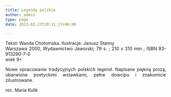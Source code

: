 ```yaml
---
title: Legendy polskie
author: admin
type: page
date: 2013-02-23T20:11:17+00:00

---
```

<p style="text-align: justify;">
  Tekst: Wanda Chotomska. Ilustracje: Janusz Stanny<br /> Warszawa 2000, Wydawnictwo Jaworski; 79 s. ; 210 x 310 mm ; ISBN 83-913290-7-0<br /> wiek 9+
</p>

<p style="text-align: justify;">
  Nowe opracowanie tradycyjnych polskich legend. Napisane piękną prozą, ubarwione poetyckimi wstawkami, pełne dowcipu i znakomicie zilustrowane.
</p>

<p style="text-align: justify;">
  rec. Maria Kulik
</p>